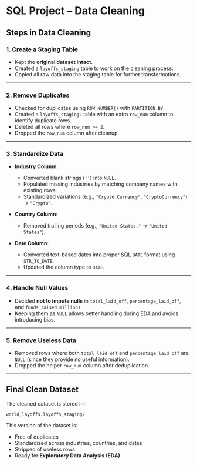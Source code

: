 # SQL Project – Data Cleaning


## Steps in Data Cleaning  

### 1. Create a Staging Table  
- Kept the **original dataset intact**.  
- Created a `layoffs_staging` table to work on the cleaning process.  
- Copied all raw data into the staging table for further transformations.  

---

### 2. Remove Duplicates  
- Checked for duplicates using `ROW_NUMBER()` with `PARTITION BY`.  
- Created a `layoffs_staging2` table with an extra `row_num` column to identify duplicate rows.  
- Deleted all rows where `row_num >= 2`.  
- Dropped the `row_num` column after cleanup.  

---

### 3. Standardize Data  
- **Industry Column**:  
  - Converted blank strings (`''`) into `NULL`.  
  - Populated missing industries by matching company names with existing rows.  
  - Standardized variations (e.g., `"Crypto Currency"`, `"CryptoCurrency"`) → `"Crypto"`.  

- **Country Column**:  
  - Removed trailing periods (e.g., `"United States."` → `"United States"`).  

- **Date Column**:  
  - Converted text-based dates into proper SQL `DATE` format using `STR_TO_DATE`.  
  - Updated the column type to `DATE`.  

---

### 4. Handle Null Values  
- Decided **not to impute nulls** in `total_laid_off`, `percentage_laid_off`, and `funds_raised_millions`.  
- Keeping them as `NULL` allows better handling during EDA and avoids introducing bias.  

---

### 5. Remove Useless Data  
- Removed rows where both `total_laid_off` and `percentage_laid_off` are `NULL` (since they provide no useful information).  
- Dropped the helper `row_num` column after deduplication.  

---

## Final Clean Dataset  
The cleaned dataset is stored in:  
```
world_layoffs.layoffs_staging2
```

This version of the dataset is:  
- Free of duplicates  
- Standardized across industries, countries, and dates  
- Stripped of useless rows  
- Ready for **Exploratory Data Analysis (EDA)**  

